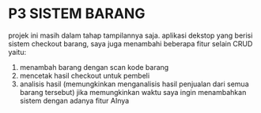 # P3 SISTEM BARANG
projek ini masih dalam tahap tampilannya saja. aplikasi dekstop yang berisi sistem checkout barang, saya juga menambahi beberapa fitur selain CRUD yaitu:
1. menambah barang dengan scan kode barang
2. mencetak hasil checkout untuk pembeli
3. analisis hasil (memungkinkan menganalisis hasil penjualan dari semua barang tersebut)
jika memungkinkan waktu saya ingin menambahkan sistem dengan adanya fitur AInya 
